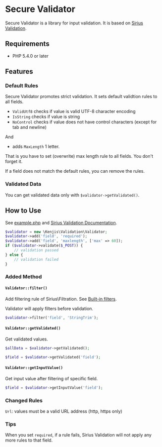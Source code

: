 # Secure Validator

Secure Validator is a library for input validation. It is based on [Sirius Validation](https://github.com/siriusphp/validation).

## Requirements

* PHP 5.4.0 or later

## Features

### Default Rules

Secure Validator promotes strict validation. It sets default validtion rules to all fields.

 * `ValidUtf8` checks if value is valid UTF-8 character encoding
 * `IsString` checks if value is string
 * `NoControl` checks if value does not have control characters (except for tab and newline)

And

 * adds `MaxLength` 1 letter.

That is you have to set (overwrite) max length rule to all fields. You don't forget it.

If a field does not match the default rules, you can remove the rules.

### Validated Data

You can get validated data only with `$validator->getValidated()`.

## How to Use

See [example.php](example.php) and [Sirius Validation Documentation](http://www.sirius.ro/php/sirius/validation/).

~~~php
$validator = new \Kenjis\Validation\Validator;
$validator->add('field', 'required');
$validator->add('field', 'maxlength', ['max' => 60]);
if ($validator->validate($_POST)) {
    // validation passed
} else {
    // validation failed
}
~~~

### Added Method

#### `Validator::filter()`

Add filtering rule of Sirius\Filtration. See [Built-in filters](https://github.com/siriusphp/filtration/blob/master/docs/filters.md).

Validator will apply filters before validation.

~~~php
$validator->filter('field', 'StringTrim');
~~~

#### `Validator::getValidated()`

Get validated values.

~~~php
$allData = $validator->getValidated();

$field = $validator->getValidated('field');
~~~

#### `Validator::getInputValue()`

Get input value after filtering of specific field.

~~~php
$field = $validator->getInputValue('field');
~~~

### Changed Rules

`Url`: values must be a valid URL address (http, https only)

### Tips

When you set `required`, if a rule fails, Sirius Validation will not apply any more rules to that field.
